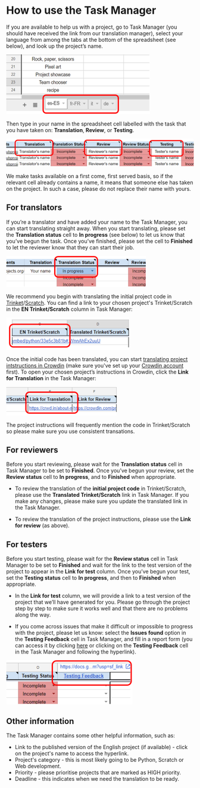 # How to use the Task Manager

If you are available to help us with a project, go to Task Manager (you should have received the link from our translation manager), select your language from  among the tabs at the bottom of the spreadsheet (see below), and look up the project’s name.

![screenshot](images/Task_Manager_language_selection.png)

Then type in your name in the spreadsheet cell labelled with the task that you have taken on: **Translation**, **Review**, or **Testing**.

![screenshot](images/Task_Manager_adding_name.png)

We make tasks available on a first come, first served basis, so if the relevant cell already contains a name, it means that someone else has taken on the project. In such a case, please do not replace their name with yours.

## For translators

If you’re a translator and have added your name to the Task Manager, you can start translating straight away. When you start translating, please set the **Translation status** cell to **In progress** (see below) to let us know that you’ve begun the task. Once you’ve finished, please set the cell to **Finished** to let the reviewer know that they can start their job.

![screenshot](images/Task_Manager_translation_status.png)

We recommend you begin with translating the initial project code in [Trinket](https://github.com/ninaszymor/Raspberry-Pi-Translation-Guide/blob/master/Tools/Trinket.md)/[Scratch](https://github.com/ninaszymor/Raspberry-Pi-Translation-Guide/blob/master/Tools/Scratch.md). You can find a link to your chosen project's Trinket/Scratch in the **EN Trinket/Scratch** column in Task Manager:

![screenshot](images/Task_Manager_trinket_link.png)

Once the initial code has been translated, you can start [translating project intstructions in Crowdin](https://github.com/ninaszymor/Raspberry-Pi-Translation-Guide/blob/master/Tools/Files%20in%20Crowdin.md) (make sure you've set up your [Crowdin account](https://github.com/ninaszymor/Raspberry-Pi-Translation-Guide/blob/master/Tools/Crowdin%20account.md) first). To open your chosen project’s instructions in Crowdin, click the **Link for Translation** in the Task Manager:

![screenshot](images/Task_Manager_translation_link.png)

The project instructions will frequently mention the code in Trinket/Scratch so please make sure you use consistent transations.

## For reviewers

Before you start reviewing, please wait for the **Translation status** cell in Task Manager to be set to **Finished**. Once you’ve begun your review, set the **Review status** cell to **In progress**, and to **Finished** when appropriate.

- To review the translation of the **initial project code** in Trinket/Scratch, please use the **Translated Trinket/Scratch** link in Task Manager. If you make any changes, please make sure you update the translated link in the Task Manager.

- To review the translation of the project instructions, please use the **Link for review** (as above).

## For testers

Before you start testing, please wait for the **Review status** cell in Task Manager to be set to **Finished** and wait for the link to the test version of the project to appear in the **Link for test** column. Once you’ve begun your test, set the **Testing status** cell to **In progress**, and then to **Finished** when appropriate.

- In the **Link for test** column, we will provide a link to a test version of the project that we’ll have generated for you. Please go through the project step by step to make sure it works well and that there are no problems along the way.

- If you come across issues that make it difficult or impossible to progress with the project, please let us know: select the **Issues found** option in the **Testing Feedback** cell in Task Manager, and fill in a report form (you can access it by clicking [here](https://docs.google.com/forms/d/e/1FAIpQLSd1136TVh8zdM7u8k3U1a6XXCq0H-yrhYp-YbvP36pLiun6Bg/viewform?pli=1) or clicking on the **Testing Feedback** cell in the Task Manager and following the hyperlink).

![screenshot](images/Task_Manager_testing_feedback.png)

## Other information

The Task Manager contains some other helpful information, such as:

- Link to the published version of the English project (if available) - click on the project's name to access the hyperlink.
- Project's category - this is most likely going to be Python, Scratch or Web development.
- Priority - please prioritise projects that are marked as HIGH priority.
- Deadline - this indicates when we need the translation to be ready.

